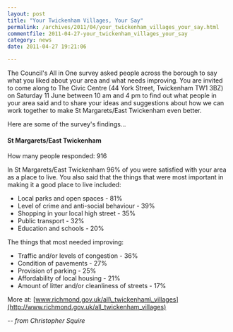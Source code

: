```yaml
---
layout: post
title: "Your Twickenham Villages, Your Say"
permalink: /archives/2011/04/your_twickenham_villages_your_say.html
commentfile: 2011-04-27-your_twickenham_villages_your_say
category: news
date: 2011-04-27 19:21:06

---
```


The Council's All in One survey asked people across the borough to say what you liked about your area and what needs improving. You are invited to come along to The Civic Centre (44 York Street, Twickenham TW1 3BZ) on Saturday 11 June between 10 am and 4 pm to find out what people in your area said and to share your ideas and suggestions about how we can work together to make St Margarets/East Twickenham even better.

Here are some of the survey's findings...

#### St Margarets/East Twickenham

How many people responded: 916

In St Margarets/East Twickenham 96% of you were satisfied with your area as a place to live. You also said that the things that were most important in making it a good place to live included:

-   Local parks and open spaces - 81%
-   Level of crime and anti-social behaviour - 39%
-   Shopping in your local high street - 35%
-   Public transport - 32%
-   Education and schools - 20%

The things that most needed improving:

-   Traffic and/or levels of congestion - 36%
-   Condition of pavements - 27%
-   Provision of parking - 25%
-   Affordability of local housing - 21%
-   Amount of litter and/or cleanliness of streets - 17%

More at: [www.richmond.gov.uk/all\_twickenham\_villages](http://www.richmond.gov.uk/all_twickenham_villages)

<cite>-- from Christopher Squire</cite>
